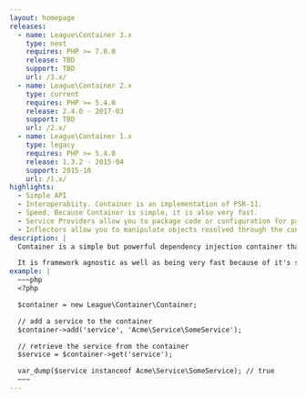 ```yaml
---
layout: homepage
releases:
  - name: League\Container 3.x
    type: next
    requires: PHP >= 7.0.0
    release: TBD
    support: TBD
    url: /3.x/
  - name: League\Container 2.x
    type: current
    requires: PHP >= 5.4.0
    release: 2.4.0 - 2017-03
    support: TBD
    url: /2.x/
  - name: League\Container 1.x
    type: legacy
    requires: PHP >= 5.4.0
    release: 1.3.2 - 2015-04
    support: 2015-10
    url: /1.x/
highlights:
  - Simple API
  - Interoperabiity. Container is an implementation of PSR-11.
  - Speed. Because Container is simple, it is also very fast.
  - Service Providers allow you to package code or configuration for packages that you reuse regularly.
  - Inflectors allow you to manipulate objects resolved through the container based on the type.
description: |
  Container is a simple but powerful dependency injection container that allows you to decouple components in your application in order to write clean and testable code.

  It is framework agnostic as well as being very fast because of it's simple API.
example: |
  ~~~php
  <?php

  $container = new League\Container\Container;

  // add a service to the container
  $container->add('service', 'Acme\Service\SomeService');

  // retrieve the service from the container
  $service = $container->get('service');

  var_dump($service instanceof Acme\Service\SomeService); // true
  ~~~
---
```

